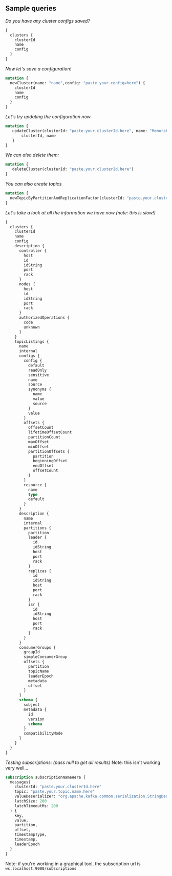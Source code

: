 ## Sample queries

*Do you have any cluster configs saved?*
```graphql
{
  clusters {
    clusterId
    name
    config
  }
}
```

*Now let's save a configuration!*

```graphql
mutation {
  newCluster(name: "name",config: "paste.your.config=here") {
    clusterId
    name
    config
  }
}
```

*Let's try updating the configuration now*

```graphql
mutation {
   updateCluster(clusterId: "paste.your.clusterId.here", name: "Memorable name", config: "paste.your.config=here") {
       clusterId, name
   }
}
```

*We can also delete them:*
```graphql
mutation {
   deleteCluster(clusterId: "paste.your.clusterId.here")
}
```

*You can also create topics*
```graphql
mutation {
  newTopicByPartitionAndReplicationFactor(clusterId: "paste.your.clusterId.here", topicName: "test-topic", partitionCount: 1, replicationFactor: 1)
}
```

*Let's take a look at all the information we have now (note: this is slow!)*
```graphql
{
  clusters {
    clusterId
    name
    config
    description {
      controller {
        host
        id
        idString
        port
        rack
      }
      nodes {
        host
        id
        idString
        port
        rack
      }
      authorizedOperations {
        code
        unknown
      }
    }
    topicListings {
      name
      internal
      configs {
        config {
          default
          readOnly
          sensitive
          name
          source
          synonyms {
            name
            value
            source
          }
          value
        }
        offsets {
          offsetCount
          lifetimeOffsetCount
          partitionCount
          maxOffset
          minOffset
          partitionOffsets {
            partition
            beginningOffset
            endOffset
            offsetCount
          }
        }
        resource {
          name
          type
          default
        }
      }
      description {
        name
        internal
        partitions {
          partition
          leader {
            id
            idString
            host
            port
            rack
          }
          replicas {
            id
            idString
            host
            port
            rack
          }
          isr {
            id
            idString    
            host
            port
            rack
          }
        }
      }
      consumerGroups {
        groupId
        simpleConsumerGroup
        offsets {
          partition
          topicName
          leaderEpoch
          metadata
          offset
        }
      }
      schema {
        subject
        metadata {
          id
          version
          schema
        }
        compatibilityMode
      }
    }
  }
}
```


*Testing subscriptions: (pass null to get all results)*
Note: this isn't working very well...
```graphql
subscription subscriptionNameHere {
  messages(
    clusterId: "paste.your.clusterId.here"
    topic: "paste.your.topic.name.here"
    valueDeserializer: "org.apache.kafka.common.serialization.StringDeserializer"
    latchSize: 200
    latchTimeoutMs: 200
  ) {
    key,
    value,
    partition,
    offset,
    timestampType,
    timestamp,
    leaderEpoch
  }
}
```

Note: if you're working in a graphical tool, the subscription url is `ws:localhost:9000/subscriptions`
